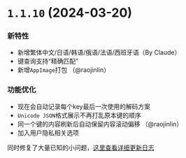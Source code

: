 # `1.1.10` (2024-03-20)

### 新特性

* 新增繁体中文/日语/韩语/俄语/法语/西班牙语（By Claude）
* 键查询支持“精确匹配”
* 新增`AppImage`打包 （@raojinlin）

### 功能优化

* 现在会自动记录每个key最后一次使用的解码方案
* `Unicode JSON`格式展示不再打乱原本键的顺序
* 同一个键的内容刷新后自动保留内容滚动偏移 （@raojinlin）
* 加入用户隐私相关选项

同时修复了大量已知的小问题，[这里查看详细更新日志](https://github.com/tiny-craft/tiny-rdm/compare/v1.1.9...v1.1.10)
